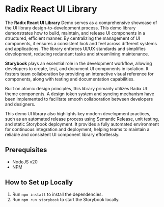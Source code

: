 # Radix React UI Library

The **Radix React UI Library** Demo serves as a comprehensive showcase of the UI library design-to-development process. This demo library demonstrates how to build, maintain, and release UI components in a structured, efficient manner. By centralizing the management of UI components, it ensures a consistent look and feel across different systems and applications. The library enforces UI/UX standards and simplifies development, reducing redundant tasks and streamlining maintenance.

**Storybook** plays an essential role in the development workflow, allowing developers to create, test, and document UI components in isolation. It fosters team collaboration by providing an interactive visual reference for components, along with testing and documentation capabilities.

Built on atomic design principles, this library primarily utilizes Radix UI theme components. A design token system and syncing mechanism have been implemented to facilitate smooth collaboration between developers and designers.

This demo UI library also highlights key modern development practices, such as an automated release process using Semantic Release, unit testing, and static Storybook deployment. It provides a fully automated environment for continuous integration and deployment, helping teams to maintain a reliable and consistent UI component library effortlessly.

## Prerequisites

- NodeJS v20
- NPM

## How to Set up Locally

1. Run `npm install` to install the dependencies.
2. Run `npm run storybook` to start the Storybook locally.

